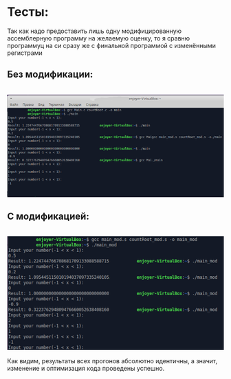 # Тесты:

Так как надо предоставить лишь одну модифицированную ассемблерную программу на желаемую оценку, то я сравню программуц на си сразу же с финальной программой  с изменёнными регистрами

## Без модификации:
<br> ![](666Orig_test.png)
## С модификацией:
<br> ![](666Mod_test.png)

Как видим, результаты всех прогонов абсолютно идентичны, а значит, изменение и оптимизация кода проведены успешно.
